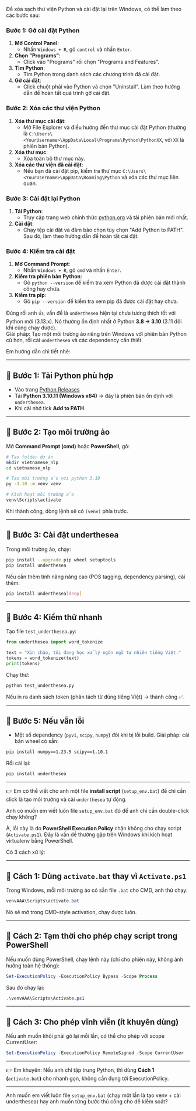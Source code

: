 Để xóa sạch thư viện Python và cài đặt lại trên Windows, có thể làm theo các bước sau:

### Bước 1: Gỡ cài đặt Python

1. **Mở Control Panel**:
   - Nhấn `Windows + R`, gõ `control` và nhấn `Enter`.
2. **Chọn "Programs"**:
   - Click vào "Programs" rồi chọn "Programs and Features".
3. **Tìm Python**:
   - Tìm Python trong danh sách các chương trình đã cài đặt.
4. **Gỡ cài đặt**:
   - Click chuột phải vào Python và chọn "Uninstall". Làm theo hướng dẫn để hoàn tất quá trình gỡ cài đặt.

### Bước 2: Xóa các thư viện Python

1. **Xóa thư mục cài đặt**:
   - Mở File Explorer và điều hướng đến thư mục cài đặt Python (thường là `C:\Users\<YourUsername>\AppData\Local\Programs\Python\PythonXX`, với `XX` là phiên bản Python).
2. **Xóa thư mục**:
   - Xóa toàn bộ thư mục này.
3. **Xóa các thư viện đã cài đặt**:
   - Nếu bạn đã cài đặt pip, kiểm tra thư mục `C:\Users\<YourUsername>\AppData\Roaming\Python` và xóa các thư mục liên quan.

### Bước 3: Cài đặt lại Python

1. **Tải Python**:
   - Truy cập trang web chính thức [python.org](http://python.org) và tải phiên bản mới nhất.
2. **Cài đặt**:
   - Chạy tệp cài đặt và đảm bảo chọn tùy chọn "Add Python to PATH". Sau đó, làm theo hướng dẫn để hoàn tất cài đặt.

### Bước 4: Kiểm tra cài đặt

1. **Mở Command Prompt**:
   - Nhấn `Windows + R`, gõ `cmd` và nhấn `Enter`.
2. **Kiểm tra phiên bản Python**:
   - Gõ `python --version` để kiểm tra xem Python đã được cài đặt thành công hay chưa.
3. **Kiểm tra pip**:
   - Gõ `pip --version` để kiểm tra xem pip đã được cài đặt hay chưa.

Đúng rồi anh 👍, vấn đề là `underthesea` hiện tại chưa tương thích tốt với Python mới (3.13.x). Nó thường ổn định nhất ở Python **3.8 → 3.10** (3.11 đôi khi cũng chạy được).  
 Giải pháp: Tạo một môi trường ảo riêng trên Windows với phiên bản Python cũ hơn, rồi cài `underthesea` và các dependency cần thiết.

Em hướng dẫn chi tiết nhé:

---

## 🔹 Bước 1: Tải Python phù hợp

- Vào trang [Python Releases](https://www.python.org/downloads/release/python-31011/)
- Tải **Python 3.10.11 (Windows x64)** → đây là phiên bản ổn định với `underthesea`.
- Khi cài nhớ tick **Add to PATH**.

---

## 🔹 Bước 2: Tạo môi trường ảo

Mở **Command Prompt (cmd)** hoặc **PowerShell**, gõ:

```bash
# Tạo folder dự án
mkdir vietnamese_nlp
cd vietnamese_nlp

# Tạo môi trường ảo với python 3.10
py -3.10 -m venv venv

# Kích hoạt môi trường ảo
venv\Scripts\activate
```

Khi thành công, dòng lệnh sẽ có `(venv)` phía trước.

---

## 🔹 Bước 3: Cài đặt underthesea

Trong môi trường ảo, chạy:

```bash
pip install --upgrade pip wheel setuptools
pip install underthesea
```

Nếu cần thêm tính năng nâng cao (POS tagging, dependency parsing), cài thêm:

```bash
pip install underthesea[deep]
```

---

## 🔹 Bước 4: Kiểm thử nhanh

Tạo file `test_underthesea.py`:

```python
from underthesea import word_tokenize

text = "Xin chào, tôi đang học xử lý ngôn ngữ tự nhiên tiếng Việt."
tokens = word_tokenize(text)
print(tokens)
```

Chạy thử:

```bash
python test_underthesea.py
```

Nếu in ra danh sách token (phân tách từ đúng tiếng Việt) → thành công ✅.

---

## 🔹 Bước 5: Nếu vẫn lỗi

- Một số dependency (`pyvi`, `scipy`, `numpy`) đôi khi bị lỗi build. Giải pháp: cài bản wheel có sẵn:

```bash
pip install numpy==1.23.5 scipy==1.10.1
```

Rồi cài lại:

```bash
pip install underthesea
```

---

👉 Em có thể viết cho anh một file **install script** (`setup_env.bat`) để chỉ cần click là tạo môi trường và cài `underthesea` tự động.

Anh có muốn em viết luôn file `setup_env.bat` đó để anh chỉ cần double-click chạy không?

À, lỗi này là do **PowerShell Execution Policy** chặn không cho chạy script (`Activate.ps1`). Đây là vấn đề thường gặp trên Windows khi kích hoạt virtualenv bằng PowerShell.

Có 3 cách xử lý:

---

## 🔹 Cách 1: Dùng `activate.bat` thay vì `Activate.ps1`

Trong Windows, mỗi môi trường ảo có sẵn file `.bat` cho CMD, anh thử chạy:

```powershell
venvAAA\Scripts\activate.bat
```

Nó sẽ mở trong CMD-style activation, chạy được luôn.

---

## 🔹 Cách 2: Tạm thời cho phép chạy script trong PowerShell

Nếu muốn dùng PowerShell, chạy lệnh này (chỉ cho phiên này, không ảnh hưởng toàn hệ thống):

```powershell
Set-ExecutionPolicy -ExecutionPolicy Bypass -Scope Process
```

Sau đó chạy lại:

```powershell
.\venvAAA\Scripts\Activate.ps1
```

---

## 🔹 Cách 3: Cho phép vĩnh viễn (ít khuyên dùng)

Nếu anh muốn khỏi phải gõ lại mỗi lần, có thể cho phép với scope CurrentUser:

```powershell
Set-ExecutionPolicy -ExecutionPolicy RemoteSigned -Scope CurrentUser
```

---

👉 Em khuyên: Nếu anh chỉ tập trung Python, thì dùng **Cách 1 (**`activate.bat`**)** cho nhanh gọn, không cần đụng tới ExecutionPolicy.

---

Anh muốn em viết luôn file `setup_env.bat` (chạy một lần là tạo venv + cài underthesea) hay anh muốn từng bước thủ công cho dễ kiểm soát?